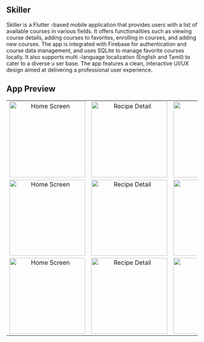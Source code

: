 ## Skiller

Skiller is a Flutter -based mobile application that provides users with a list of
available courses in various fields. It offers functionalities such as viewing
course details, adding courses to favorites, enrolling in courses, and adding
new courses. The app is integrated with Firebase for authentication and
course data management, and uses SQLite to manage favorite courses
locally. It also supports multi -language localization (English and Tamil) to
cater to a diverse u ser base. The app features a clean, interactive UI/UX
design aimed at delivering a professional user experience.

## App Preview

<table>
  <tr>
    <td align="center">
      <img src="https://res.cloudinary.com/dhgeqswqq/image/upload/v1742237583/Startup_codpws.png" width="200" alt="Home Screen">
    </td>
    <td align="center">
      <img src="https://res.cloudinary.com/dhgeqswqq/image/upload/v1742237580/Login_hzc5ig.png" width="200" alt="Recipe Detail">
    </td>
    <td align="center">
      <img src="https://res.cloudinary.com/dhgeqswqq/image/upload/v1742237582/Register_jgqpji.png" width="200" alt="Edit Recipe">
    </td>
    <td align="center">
      <img src="https://res.cloudinary.com/dhgeqswqq/image/upload/v1742237589/Home_ipwfgd.png" width="200" alt="Add Recipe">
    </td>
  </tr>
  <tr>
    <td align="center">
      <img src="https://res.cloudinary.com/dhgeqswqq/image/upload/v1742237593/Language_Changed_Home_h7gmfw.png" width="200" alt="Home Screen">
    </td>
    <td align="center">
      <img src="https://res.cloudinary.com/dhgeqswqq/image/upload/v1742237582/Course_Details_hju9hw.png" width="200" alt="Recipe Detail">
    </td>
    <td align="center">
      <img src="https://res.cloudinary.com/dhgeqswqq/image/upload/v1742237584/Delete_Feature_g886jp.png" width="200" alt="Edit Recipe">
    </td>
    <td align="center">
      <img src="https://res.cloudinary.com/dhgeqswqq/image/upload/v1742237578/Favorite_foay2b.png" width="200" alt="Add Recipe">
    </td>
  </tr>
  <tr>
    <td align="center">
      <img src="https://res.cloudinary.com/dhgeqswqq/image/upload/v1742237577/Add_New_lbf00q.png" width="200" alt="Home Screen">
    </td>
    <td align="center">
      <img src="https://res.cloudinary.com/dhgeqswqq/image/upload/v1742237577/Language_Changed_Add_New_ndqd2a.png" width="200" alt="Recipe Detail">
    </td>
    <td align="center">
      <img src="https://res.cloudinary.com/dhgeqswqq/image/upload/v1742237577/User_giqwlt.png" width="200" alt="Edit Recipe">
    </td>
    </td>
  </tr>
</table>
